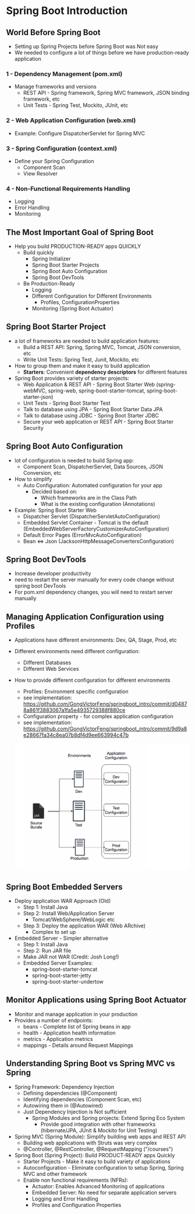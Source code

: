 # Spring Boot Introduction

## World Before Spring Boot 
  * Setting up Spring Projects before Spring Boot was Not easy
  * We needed to configure a lot of things before we have production-ready application

### 1 - Dependency Management (pom.xml)
  * Manage frameworks and versions
    * REST API - Spring framework, Spring MVC framework, JSON binding framework, etc
    * Unit Tests - Spring Test, Mockito, JUnit, etc
### 2 - Web Application Configuration (web.xml)
  * Example: Configure DispatcherServlet for Spring MVC
### 3 - Spring Configuration (context.xml)
  * Define your Spring Configuration
    * Component Scan
    * View Resolver
### 4 - Non-Functional Requirements Handling
  * Logging
  * Error Handling
  * Monitoring

## The Most Important Goal of Spring Boot
  * Help you build PRODUCTION-READY apps QUICKLY
    * Build quickly
      * Spring Initializer
      * Spring Boot Starter Projects
      * Spring Boot Auto Configuration
      * Spring Boot DevTools
    * Be Production-Ready
      * Logging
      * Different Configuration for Different Environments
        * Profiles, ConfigurationProperties
      * Monitoring (Spring Boot Actuator)

## Spring Boot Starter Project
  * a lot of frameworks are needed to build application features:
    * Build a REST API: Spring, Spring MVC, Tomcat, JSON conversion, etc
    * Write Unit Tests: Spring Test, Junit, Mockito, etc
  * How to group them and make it easy to build application
    * **Starters**: Convenient **dependency descriptors** for different features
  * Spring Boot provides variety of starter projects:
    * Web Application & REST API - Spring Boot Starter Web (spring-webMVC, spring-web, spring-boot-starter-tomcat,
    spring-boot-starter-json)
    * Unit Tests - Spring Boot Starter Test
    * Talk to database using JPA - Spring Boot Starter Data JPA
    * Talk to database using JDBC - Spring Boot Starter JDBC
    * Secure your web application or REST API - Spring Boot Starter Security

## Spring Boot Auto Configuration
  * lot of configuration is needed to build Spring app:
    * Component Scan, DispatcherServlet, Data Sources, JSON Conversion, etc
  * How to simplify 
    * Auto Configuration: Automated configuration for your app
      * Decided based on:
        * Which frameworks are in the Class Path
        * What is the existing configuration (Annotations)
  * Example: Spring Boot Starter Web
    * Dispatcher Servlet (DispatcherServletAutoConfiguration)
    * Embedded Servlet Container - Tomcat is the default (EmbeddedWebServerFactoryCustomizerAutoConfiguration)
    * Default Error Pages (ErrorMvcAutoConfiguration)
    * Bean <=> Json (JacksonHttpMessageConvertersConfiguration)

## Spring Boot DevTools
  * Increase developer productivity
  * need to restart the server manually for every code change without spring boot DevTools
  * For pom.xml dependency changes, you will need to restart server manually

## Managing Application Configuration using Profiles
  * Applications have different environments: Dev, QA, Stage, Prod, etc
  * Different environments need different configuration:
    * Different Databases
    * Different Web Services
  * How to provide different configuration for different environments
    * Profiles: Environment specific configuration
    * see implementation: https://github.com/GongVictorFeng/springboot_intro/commit/d04878a861f3883067a1fa5e4935729388f880ce
    * Configuration property - for complex application configuration
    * see implementation: https://github.com/GongVictorFeng/springboot_intro/commit/9d9a8e28667fa34c8ea07b8df4d9ee663994c47b
    
    ![managing configuration.png](assets%2Fmanaging%20configuration.png)

## Spring Boot Embedded Servers
  * Deploy application WAR Approach (Old)
    * Step 1: Install Java
    * Step 2: Install Web/Application Server
      * Tomcat/WebSphere/WebLogic etc
    * Step 3: Deploy the application WAR (Web ARchive)
      * Complex to set up
  * Embedded Server - Simpler alternative
    * Step 1: Install Java
    * Step 2: Run JAR file
    * Make JAR not WAR (Credit: Josh Long!)
    * Embedded Server Examples:
      * spring-boot-starter-tomcat
      * spring-boot-starter-jetty
      * spring-boot-starter-undertow

## Monitor Applications using Spring Boot Actuator
  * Monitor and manage application in your production
  * Provides a number of endpoints:
    * beans - Complete list of Spring beans in app
    * health - Application health information 
    * metrics - Application metrics 
    * mappings - Details around Request Mappings

## Understanding Spring Boot vs Spring MVC vs Spring
  * Spring Framework: Dependency Injection
    * Defining dependencies (@Component)
    * Identifying dependencies (Component Scan, etc)
    * Autowiring them in (@Autowired)
    * Just Dependency Injection is Not sufficient 
      * Spring Modules and Spring projects: Extend Spring Eco System
        * Provide good integration with other frameworks (hibernate/JPA, JUnit & Mockito for Unit Testing)
  * Spring MVC (Spring Module): Simplify building web apps and REST API
    * Building web applications with Struts was very complex
    * @Controller, @RestController, @RequestMapping ("/courses")
  * Spring Boot (Spring Project): Build PRODUCT-READY apps Quickly
    * Starter Projects - Make it easy to build variety of applications
    * Autoconfiguration - Eliminate configuration to setup Spring, Spring MVC and other framework
    * Enable non functional requirements (NFRs):
      * Actuator: Enables Advanced Monitoring of applications
      * Embedded Server: No need for separate application servers
      * Logging and Error Handling
      * Profiles and Configuration Properties